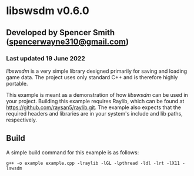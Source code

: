 # libswsdm v0.6.0
## Developed by Spencer Smith (spencerwayne310@gmail.com)
### Last updated 19 June 2022

*libswsdm* is a very simple library designed primarily for saving and loading game data. The project uses only standard C++ and is therefore highly portable. 

This example is meant as a demonstration of how *libswsdm* can be used in your project. Building this example requires Raylib, which can be found at https://github.com/raysan5/raylib.git. The example also expects that the required headers and libraries are in your system's include and lib paths, respectively.

## Build

A simple build command for this example is as follows:

`g++ -o example example.cpp -lraylib -lGL -lpthread -ldl -lrt -lX11 -lswsdm`
